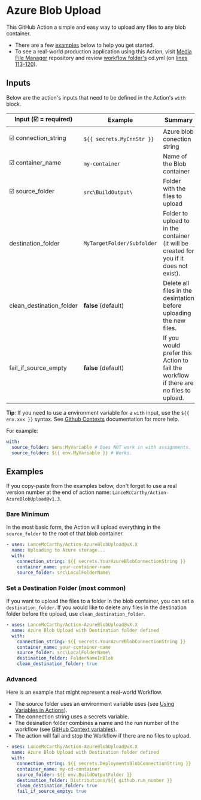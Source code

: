 # Azure Blob Upload

This GitHub Action a simple and easy way to upload any files to any blob container.

* There are a few [examples](./#examples) below to help you get started.
* To see a real-world production application using this Action, visit [Media File Manager](https://github.com/LanceMcCarthy/MediaFileManager) repository and review [workflow folder's](https://github.com/LanceMcCarthy/MediaFileManager/tree/main/.github/workflows) cd.yml (on [lines 113-120](https://github.com/LanceMcCarthy/MediaFileManager/blob/227d9383cc5761707c8736bd5cbfd3c6bd402ea4/.github/workflows/cd.yml#L113-L120)).

## Inputs

Below are the action's inputs that need to be defined in the Action's `with` block.

| Input (☑️ = required) | Example | Summary |
|--------|--------|--------|
| ☑️ connection_string | `${{ secrets.MyCnnStr }}` | Azure blob conection string |
| ☑️ container_name | `my-container` | Name of the Blob container |
| ☑️ source_folder | `src\BuildOutput\` | Folder with the files to upload |
| destination_folder | `MyTargetFolder/Subfolder` | Folder to upload to in the container (it will be created for you if it does not exist). |
| clean_destination_folder |  **false** (default)| Delete all files in the desintation before uploading the new files. |
| fail_if_source_empty | **false** (default)| If you would prefer this Action to fail the workflow if there are no files to upload. |

**Tip**: If you need to use a environment variable for a `with` input, use the `${{ env.xxx }}` syntax. See [Github Contexts](https://docs.github.com/en/actions/reference/context-and-expression-syntax-for-github-actions#contexts) documentation for more help.

For example:

```yaml
with:
  source_folder: $env:MyVariable # Does NOT work in with assignments.
  source_folder: ${{ env.MyVariable }} # Works.
```

## Examples

If you copy-paste from the examples below, don't forget to use a real version number at the end of action name: `LanceMcCarthy/Action-AzureBlobUpload@v1.3`.

### Bare Minimum

In the most basic form, the Action will upload everything in the `source_folder` to the root of that blob container.

```yaml
- uses: LanceMcCarthy/Action-AzureBlobUpload@vX.X
  name: Uploading to Azure storage...
  with:
    connection_string: ${{ secrets.YourAzureBlobConnectionString }}
    container_name: your-container-name
    source_folder: src\LocalFolderName\
```

### Set a Destination Folder (most common)

If you want to upload the files to a folder in the blob container, you can set a `destination_folder`. If you would like to delete any files in the destination folder before the upload, use `clean_destination_folder`.

```yaml
- uses: LanceMcCarthy/Action-AzureBlobUpload@vX.X
  name: Azure Blob Upload with Destination folder defined
  with:
    connection_string: ${{ secrets.YourAzureBlobConnectionString }}
    container_name: your-container-name
    source_folder: src\LocalFolderName\
    destination_folder: FolderNameInBlob
    clean_destination_folder: true
```

### Advanced

Here is an example that might represent a real-world Workflow.

* The source folder uses an environment variable uses (see [Using Variables in Actions](https://docs.github.com/en/actions/configuring-and-managing-workflows/using-variables-and-secrets-in-a-workflow)).
* The connection string uses a secrets variable. 
* The desination folder combines a name and the run number of the workflow (see [GitHub Context variables](https://docs.github.com/en/actions/reference/context-and-expression-syntax-for-github-actions#github-context)).
* The action will fail and stop the Workflow if there are no files to upload.

```yaml
- uses: LanceMcCarthy/Action-AzureBlobUpload@vX.X
  name: Azure Blob Upload with Destination folder defined
  with:
    connection_string: ${{ secrets.DeploymentsBlobConnectionString }}
    container_name: my-cd-container
    source_folder: ${{ env.BuildOutputFolder }}
    destination_folder: Distributions/${{ github.run_number }}
    clean_destination_folder: true
    fail_if_source_empty: true
```
